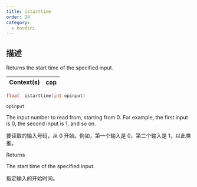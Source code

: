 ```yaml
---
title: istarttime
order: 24
category:
  - houdini
---
```

    
## 描述

Returns the start time of the specified input.

| Context(s) | [cop](../contexts/cop.html) |
| ---------- | --------------------------- |

```c
float  istarttime(int opinput)
```

`opinput`

The input number to read from, starting from 0. For example, the first input
is 0, the second input is 1, and so on.

要读取的输入号码，从 0 开始。例如，第一个输入是 0，第二个输入是 1，以此类推。

Returns

The start time of the specified input.

指定输入的开始时间。
